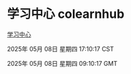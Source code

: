 # 学习中心 colearnhub
[学习中心](http://219.139.198.41:56308/colearnhub/)

2025年 05月 08日 星期四 17:10:17 CST

2025年 05月 08日 星期四 09:10:17 GMT
